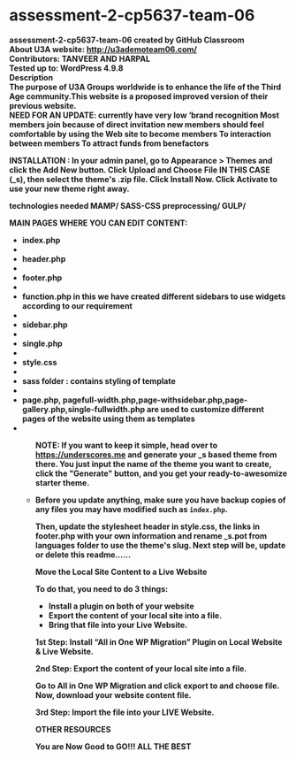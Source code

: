 # assessment-2-cp5637-team-06
<b>assessment-2-cp5637-team-06 created by GitHub Classroom</br>
 About U3A website: http://u3ademoteam06.com/</br>
Contributors: TANVEER AND HARPAL </br>
Tested up to: WordPress 4.9.8</br>
<b>Description</b></br>
The purpose of U3A Groups worldwide is to enhance the life of the Third Age community.This website is a proposed improved version of their previous website.</br>
NEED FOR AN UPDATE: currently have very low ‘brand recognition
Most members join because of direct invitation
new members should feel comfortable by using the Web site to become members
To interaction between members
To attract funds from benefactors



<b>INSTALLATION :</b>
In your admin panel, go to Appearance > Themes and click the Add New button.
Click Upload and Choose File IN THIS CASE (_s), then select the theme's .zip file. Click Install Now.
Click Activate to use your new theme right away.
  
  <b>technologies needed<b>
  MAMP/
  SASS-CSS preprocessing/
  GULP/
  
  <B>MAIN PAGES WHERE YOU CAN EDIT CONTENT:<b>
  <ul>
  <li>index.php<li>
  <li>header.php<li>
  <li>footer.php<li>
  <li>function.php in this we have created different sidebars to use widgets according to our requirement<li>
  <li>sidebar.php<li>
  <li>single.php<li>
  <li>style.css<li>
  <li>sass folder : contains styling of template <li>
 <li> page.php, pagefull-width.php,page-withsidebar.php,page-gallery.php,single-fullwidth.php are used to customize different pages of the website using them as templates<li>
  
  <ul>
  
  
  NOTE: If you want to keep it simple, head over to https://underscores.me and generate your _s based theme from there. You just input the name of the theme you want to create, click the "Generate" button, and you get your ready-to-awesomize starter theme.<li>Before you update anything, make sure you have backup copies of any files you may have modified such as <code>index.php</code>.</li>

Then, update the stylesheet header in style.css, the links in footer.php with your own information and rename _s.pot from languages folder to use the theme's slug. 
  Next step will be, update or delete this readme......<br>
  
  <b>Move the Local Site Content to a Live Website </b>

To do that, you need to do 3 things:

- Install a plugin on both of your website
- Export the content of your local site into a file.
- Bring that file into your Live Website.

1st Step: Install “All in One WP Migration” Plugin on Local Website & Live Website. 

2nd Step: Export the content of your local site into a file.

Go to All in One WP Migration and click export to and choose file. Now, download your website content file.

3rd Step: Import the file into your LIVE Website.
  
OTHER RESOURCES

You are Now Good to GO!!!
ALL THE BEST
